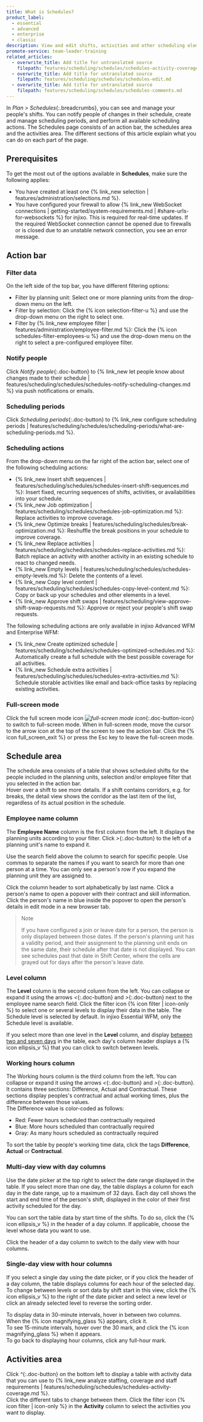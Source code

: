```yaml
---
title: What is Schedules?
product_label:
  - essential
  - advanced
  - enterprise
  - classic
description: View and edit shifts, activities and other scheduling elements like time-off requests.
promote-service: team-leader-training
related_articles:
  - overwrite_title: Add title for untranslated source
    filepath: features/scheduling/schedules/schedules-activity-coverage.md
  - overwrite_title: Add title for untranslated source
    filepath: features/scheduling/schedules/schedules-edit.md
  - overwrite_title: Add title for untranslated source
    filepath: features/scheduling/schedules/schedules-comments.md
---
```


In _Plan > Schedules_{:.breadcrumbs}, you can see and manage your people's shifts. You can notify people of changes in their schedule, create and manage scheduling periods, and perform all available scheduling actions.
The Schedules page consists of an action bar, the schedules area and the activities area. The different sections of this article explain what you can do on each part of the page.

## Prerequisites

To get the most out of the options available in **Schedules**, make sure the following applies:

- You have created at least one {% link_new selection | features/administration/selections.md %}.
- You have configured your firewall to allow {% link_new WebSocket connections | getting-started/system-requirements.md | #share-urls-for-websockets %} for injixo. This is required for real-time updates. If the required WebSocket connection cannot be opened due to firewalls or is closed due to an unstable network connection, you see an error message.

## Action bar

### Filter data

On the left side of the top bar, you have different filtering options:

- Filter by planning unit: Select one or more planning units from the drop-down menu on the left.
- Filter by selection: Click the {% icon selection-filter-u %} and use the drop-down menu on the right to select one.
- Filter by {% link_new employee filter | features/administration/employee-filter.md %}: Click the {% icon schedules-filter-employees-u %} and use the drop-down menu on the right to select a pre-configured employee filter.

### Notify people

Click _Notify people_{:.doc-button} to {% link_new let people know about changes made to their schedule | features/scheduling/schedules/schedules-notify-scheduling-changes.md %} via push notifications or emails.

### Scheduling periods

Click _Scheduling periods_{:.doc-button} to {% link_new configure scheduling periods | features/scheduling/schedules/scheduling-periods/what-are-scheduling-periods.md %}.

### Scheduling actions

From the drop-down menu on the far right of the action bar, select one of the following scheduling actions:

- {% link_new Insert shift sequences | features/scheduling/schedules/schedules-insert-shift-sequences.md %}: Insert fixed, recurring sequences of shifts, activities, or availabilities into your schedule.
- {% link_new Job optimization | features/scheduling/schedules/schedules-job-optimization.md %}: Replace activities to improve coverage.
- {% link_new Optimize breaks | features/scheduling/schedules/break-optimization.md %}: Reshuffle the break positions in your schedule to improve coverage.
- {% link_new Replace activities | features/scheduling/schedules/schedules-replace-activities.md %}: Batch replace an activity with another activity in an existing schedule to react to changed needs.
- {% link_new Empty levels | features/scheduling/schedules/schedules-empty-levels.md %}: Delete the contents of a level.
- {% link_new Copy level content | features/scheduling/schedules/schedules-copy-level-content.md %}: Copy or back up your schedules and other elements in a level.
- {% link_new Approve shift swaps | features/scheduling/view-approve-shift-swap-requests.md %}: Approve or reject your people's shift swap requests.

The following scheduling actions are only available in injixo Advanced WFM and Enterprise WFM:

- {% link_new Create optimized schedule | features/scheduling/schedules/schedules-optimized-schedules.md %}: Automatically create a full schedule with the best possible coverage for all activities.
- {% link_new Schedule extra activities | features/scheduling/schedules/schedules-extra-activities.md %}: Schedule storable activities like email and back-office tasks by replacing existing activities.

### Full-screen mode

Click the full screen mode icon _![full-screen mode icon](/assets/img/common/full-screen-mode.png)_{:.doc-button-icon} to switch to full-screen mode. When in full-screen mode, move the cursor to the arrow icon at the top of the screen to see the action bar. Click the {% icon full_screen_exit %} or press the Esc key to leave the full-screen mode.

## Schedule area

The schedule area consists of a table that shows scheduled shifts for the people included in the planning units, selection and/or employee filter that you selected in the action bar.<br>Hover over a shift to see more details. If a shift contains corridors, e.g. for breaks, the detail view shows the corridor as the last item of the list, regardless of its actual position in the schedule.

### Employee name column

The **Employee Name** column is the first column from the left. It displays the planning units according to your filter. Click _>_{:.doc-button} to the left of a planning unit's name to expand it.

Use the search field above the column to search for specific people. Use commas to separate the names if you want to search for more than one person at a time. You can only see a person's row if you expand the planning unit they are assigned to.

Click the column header to sort alphabetically by last name. Click a person's name to open a popover with their contract and skill information. Click the person's name in blue inside the popover to open the person's details in edit mode in a new browser tab.

> Note
>
> If you have configured a join or leave date for a person, the person is only displayed between those dates.
> If the person's planning unit has a validity period, and their assignment to the planning unit ends on the same date, their schedule after that date is not displayed. You can see schedules past that date in Shift Center, where the cells are grayed out for days after the person's leave date.

### Level column

The **Level** column is the second column from the left. You can collapse or expand it using the arrows _<_{:.doc-button} and _>_{:.doc-button} next to the employee name search field. Click the filter icon {% icon filter | icon-only %} to select one or several levels to display their data in the table. The Schedule level is selected by default. In injixo Essential WFM, only the Schedule level is available.

If you select more than one level in the **Level** column, and display [between two and seven days](#multi-day-view-with-day-columns) in the table, each day's column header displays a {% icon ellipsis_v %} that you can click to switch between levels.

### Working hours column

The Working hours column is the third column from the left. You can collapse or expand it using the arrows _<_{:.doc-button} and _>_{:.doc-button}. It contains three sections: Difference, Actual and Contractual. These sections display peoples's contractual and actual working times, plus the difference between those values.<br>The Difference value is color-coded as follows:

- Red: Fewer hours scheduled than contractually required
- Blue: More hours scheduled than contractually required
- Gray: As many hours scheduled as contractually required

To sort the table by people's working time data, click the tags **Difference**, **Actual** or **Contractual**.

### Multi-day view with day columns

Use the date picker at the top right to select the date range displayed in the table. If you select more than one day, the table displays a column for each day in the date range, up to a maximum of 32 days. Each day cell shows the start and end time of the person's shift, displayed in the color of their first activity scheduled for the day.

You can sort the table data by start time of the shifts. To do so, click the {% icon ellipsis_v %} in the header of a day column. If applicable, choose the level whose data you want to use.

Click the header of a day column to switch to the daily view with hour columns.

### Single-day view with hour columns

If you select a single day using the date picker, or if you click the header of a day column, the table displays columns for each hour of the selected day. To change between levels or sort data by shift start in this view, click the {% icon ellipsis_v %} to the right of the date picker and select a new level or click an already selected level to reverse the sorting order.

To display data in 30-minute intervals, hover in between two columns. When the {% icon magnifying_glass %} appears, click it. <br>To see 15-minute intervals, hover over the 30 mark, and click the {% icon magnifying_glass %} when it appears.<br>To go back to displaying hour columns, click any full-hour mark.

## Activities area

Click _^_{:.doc-button} on the bottom left to display a table with activity data that you can use to {% link_new analyze staffing, coverage and staff requirements | features/scheduling/schedules/schedules-activity-coverage.md %}.<br>Click the different tabs to change between them. Click the filter icon {% icon filter | icon-only %} in the **Activity** column to select the activities you want to display.
